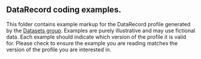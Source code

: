 ## DataRecord coding examples.

This folder contains example markup for the DataRecord profile generated by the [Datasets group](http://bioschemas.org/groups/Datasets/).
Examples are purely illustrative and may use fictional data. Each example should
indicate which version of the profile it is valid for. Please check to ensure the example
you are reading matches the version of the profile you are interested in.

